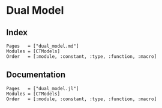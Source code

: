 # Dual Model

## Index

```@index
Pages   = ["dual_model.md"]
Modules = [CTModels]
Order   = [:module, :constant, :type, :function, :macro]
```

## Documentation

```@autodocs
Pages   = ["dual_model.jl"]
Modules = [CTModels]
Order   = [:module, :constant, :type, :function, :macro]
```